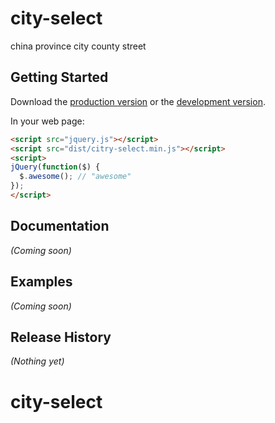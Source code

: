 # city-select

china province city county street

## Getting Started
Download the [production version][min] or the [development version][max].

[min]: https://raw.github.com/jeffrey/city-select/master/dist/citry-select.min.js
[max]: https://raw.github.com/jeffrey/city-select/master/dist/citry-select.js

In your web page:

```html
<script src="jquery.js"></script>
<script src="dist/citry-select.min.js"></script>
<script>
jQuery(function($) {
  $.awesome(); // "awesome"
});
</script>
```

## Documentation
_(Coming soon)_

## Examples
_(Coming soon)_

## Release History
_(Nothing yet)_
# city-select
